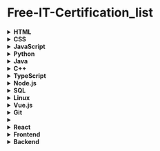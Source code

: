 # Free-IT-Certification_list


 <details><summary> <strong> HTML </strong> </summary>
 
   <li><a href="https://masai-school.learnworlds.com/course/html-and-css">Basics of Web Development by Masai School</a></li>

</details>




   <details><summary> <strong> CSS </strong> </summary>
  <li><a href="https://masai-school.learnworlds.com/course/bootstrap-css">Bootstrap css by Masai School</a></li>
   <li><a href="https://masai-school.learnworlds.com/course/animation">Introduction to animation by Masai School</a></li>
   <li><a href="https://masai-school.learnworlds.com/course/sass">Syntactically Awesome Stylesheet by Masai School</a></li>
        
</details>





 <details><summary> <strong> JavaScript </strong> </summary>

 <li><a href="https://www.freecodecamp.org/learn/javascript-algorithms-and-data-structures/">JavaScript Algorithms and Data Structures by Freecodecamp</a></li>
 

</details>


 <details><summary> <strong> Python </strong> </summary>
 <li><a href="https://masai-school.learnworlds.com/course/pbm">Introduction to Python by Masai School</a></li>


</details>




 <details><summary> <strong> Java </strong> </summary>
<p>
HTML [jhghjgjh](hldfkdfa.com)

</p>
 + [jhghjgjh](hldfkdfa.com)
  
  <ol> 
    <li><a href="">sfdfs</a></li>
  </ol>

</details>
 <details><summary> <strong> C++ </strong> </summary>
<p>
HTML [jhghjgjh](hldfkdfa.com)

</p>
 + [jhghjgjh](hldfkdfa.com)
  
  <ol> 
    <li><a href="">sfdfs</a></li>
  </ol>

</details>
 <details><summary> <strong> TypeScript </strong> </summary>
<p>
HTML [jhghjgjh](hldfkdfa.com)

</p>
 + [jhghjgjh](hldfkdfa.com)
  
  <ol> 
    <li><a href="">sfdfs</a></li>
  </ol>

</details>


 <details><summary> <strong> Node.js </strong> </summary>

  
 

</details>

 <details><summary> <strong> SQL </strong> </summary>
 
  <li><a href="https://masai-school.learnworlds.com/course/intro-to-sql">Basics of SQL by Masai School</a></li>

  
 

</details>



 <details><summary> <strong> Linux </strong> </summary>

  
 

</details>



 <details><summary> <strong> Vue.js </strong> </summary>

  
 

</details>


 <details><summary> <strong> Git </strong> </summary>

  
 

</details>


 <details><summary> <strong>  </strong> </summary>

  
 

</details>


 <details><summary> <strong> React </strong> </summary>

  
 

</details>


</details>


 <details><summary> <strong> Frontend </strong> </summary>

<li><a href="https://www.freecodecamp.org/learn/2022/responsive-web-design/">Responsive Web Design by freecodecamp</a></li>
<li><a href="https://www.freecodecamp.org/learn/front-end-development-libraries/">Front End Development Libraries by freecodecamp</a></li>
  
 
 

</details>

<details><summary> <strong> Backend</strong> </summary>

<li><a href="https://www.freecodecamp.org/learn/back-end-development-and-apis/">Back End Development and APIs by freecodecamp</a></li>
  
 

</details>








